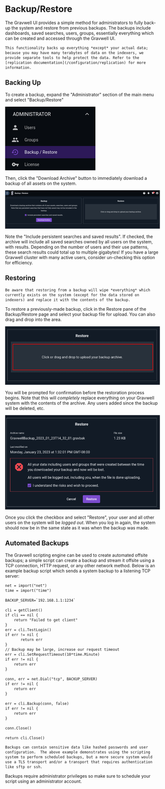 # Backup/Restore

The Gravwell UI provides a simple method for administrators to fully back-up the system and restore from previous backups. The backups include dashboards, saved searches, users, groups, essentially everything which can be created and accessed through the Gravwell UI.

```{note}
This functionality backs up everything *except* your actual data; because you may have many terabytes of data on the indexers, we provide separate tools to help protect the data. Refer to the [replication documentation](/configuration/replication) for more information.
```

## Backing Up

To create a backup, expand the "Administrator" section of the main menu and select "Backup/Restore"

![](backup-menu.png)

Then, click the "Download Archive" button to immediately download a backup of all assets on the system.

![](backup.png)

Note the "Include persistent searches and saved results". If checked, the archive will include all saved searches owned by all users on the system, with results. Depending on the number of users and their use patterns, these search results could total up to multiple gigabytes! If you have a large Gravwell cluster with many active users, consider un-checking this option for efficiency.

## Restoring

```{attention}
Be aware that restoring from a backup will wipe *everything* which currently exists on the system (except for the data stored on indexers) and replace it with the contents of the backup.
```

To restore a previously-made backup, click in the Restore pane of the Backup/Restore page and select your backup file for upload. You can also drag and drop into the area.

![](restore.png)

You will be prompted for confirmation before the restoration process begins. Note that this will *completely* replace everything on your Gravwell system with the contents of the archive. Any users added since the backup will be deleted, etc.

![](restore-prompt.png)

Once you click the checkbox and select "Restore", your user and all other users on the system will be *logged out*. When you log in again, the system should now be in the same state as it was when the backup was made.

## Automated Backups

The Gravwell scripting engine can be used to create automated offsite backups; a simple script can create a backup and stream it offsite using a TCP connection, HTTP request, or any other network method.  Below is an example backup script which sends a system backup to a listening TCP server:

```
net = import("net")
time = import("time")

BACKUP_SERVER=`192.168.1.1:1234`

cli = getClient()
if cli == nil {
    return "Failed to get client"
}
err = cli.TestLogin()
if err != nil {
       return err
}
// Backup may be large, increase our request timeout
err = cli.SetRequestTimeout(10*time.Minute)
if err != nil {
    return err
}

conn, err = net.Dial("tcp", BACKUP_SERVER)
if err != nil {
    return err
}

err = cli.Backup(conn, false)
if err != nil {
    return err
}

conn.Close()

return cli.Close()
```

```{note}
Backups can contain sensitive data like hashed passwords and user configuration.  The above example demonstrates using the scripting system to perform scheduled backups, but a more secure system would use a TLS transport and/or a transport that requires authentication like sftp or ssh.
```

Backups require administrator privileges so make sure to schedule your script using an administrator account.
